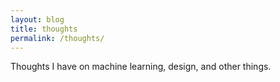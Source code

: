```yaml
---
layout: blog
title: thoughts
permalink: /thoughts/
---
```


Thoughts I have on machine learning, design, and other things.